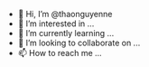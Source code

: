 - 👋 Hi, I’m @thaonguyenne
- 👀 I’m interested in ...
- 🌱 I’m currently learning ...
- 💞️ I’m looking to collaborate on ...
- 📫 How to reach me ...

<!---
thaonguyenne/thaonguyenne is a ✨ special ✨ repository because its `README.md` (this file) appears on your GitHub profile.
You can click the Preview link to take a look at your changes.
--->
